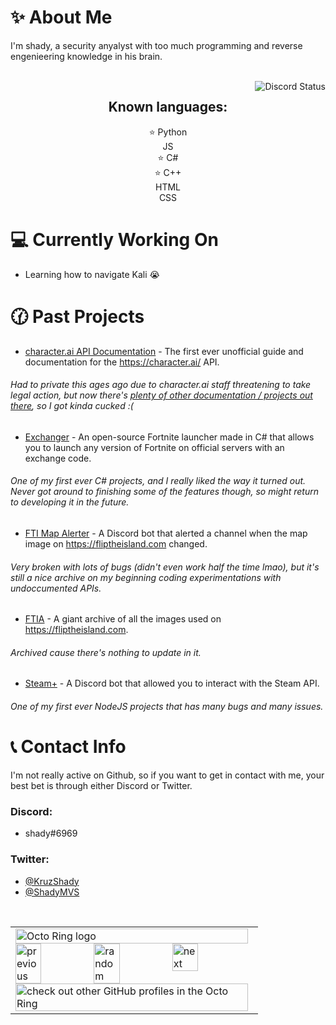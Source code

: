 # ✨ About Me

I'm shady, a security anyalyst with too much programming and reverse engenieering knowledge in his brain.

<br>
<img align="right" src="https://lanyard.cnrad.dev/api/876581935596589098" alt="Discord Status">

<h2 align="center"> Known languages: </h2>
<div align="center">
    ⭐ Python
    <br>
    JS
    <br>
    ⭐ C#
    <br>
    ⭐ C++
    <br>
    HTML
    <br>
    CSS
</div>
    
# 💻 Currently Working On
- Learning how to navigate Kali 😭

# 🕜 Past Projects
- [character.ai API Documentation](https://github.com/u4pak/characterai-api) - The first ever unofficial guide and documentation for the https://character.ai/ API.

###### Had to private this ages ago due to character.ai staff threatening to take legal action, but now there's [plenty of other documentation / projects out there](https://github.com/drizzle-mizzle/CharacterAI-Discord-Bot), so I got kinda cucked :(

- [Exchanger](https://github.com/u4pak/exchanger) - An open-source Fortnite launcher made in C# that allows you to launch any version of Fortnite on official servers with an exchange code.

###### One of my first ever C# projects, and I really liked the way it turned out. Never got around to finishing some of the features though, so might return to developing it in the future.

- [FTI Map Alerter](https://github.com/u4pak/fti-map-alert) - A Discord bot that alerted a channel when the map image on https://fliptheisland.com changed.

###### Very broken with lots of bugs (didn't even work half the time lmao), but it's still a nice archive on my beginning coding experimentations with undoccumented APIs.

- [FTIA](https://github.com/u4pak/ftia) - A giant archive of all the images used on https://fliptheisland.com.

###### Archived cause there's nothing to update in it.

- [Steam+](https://github.com/u4pak/steam-plus) - A Discord bot that allowed you to interact with the Steam API.

###### One of my first ever NodeJS projects that has many bugs and many issues.

# 📞 Contact Info

I'm not really active on Github, so if you want to get in contact with me, your best bet is through either Discord or Twitter.

### Discord:
- shady#6969

### Twitter:
- [@KruzShady](https://twitter.com/kruzshady)
- [@ShadyMVS](https://twitter.com/shadymvs)

<br>
<table><tbody><tr><td><a href="https://octo-ring.com/"><img src="https://octo-ring.com/static/img/widget/top.png" width="99%" alt="Octo Ring logo" align="top"></a><br><a href="https://octo-ring.com/p/u4pak/prev"><img src="https://octo-ring.com/static/img/widget/prev.png" width="33%" alt="previous" align="top" title="previous profile"></a><a href="https://octo-ring.com/p/u4pak/random"><img src="https://octo-ring.com/static/img/widget/random.png" width="33%" alt="random" align="top" title="random profile"></a><a href="https://octo-ring.com/p/u4pak/next"><img src="https://octo-ring.com/static/img/widget/next.png" width="33%" alt="next" align="top" title="next profile"></a><br><a href="https://octo-ring.com/"><img src="https://octo-ring.com/static/img/widget/bottom.png" width="99%" alt="check out other GitHub profiles in the Octo Ring" align="top"></a></td></tr></tbody></table>
